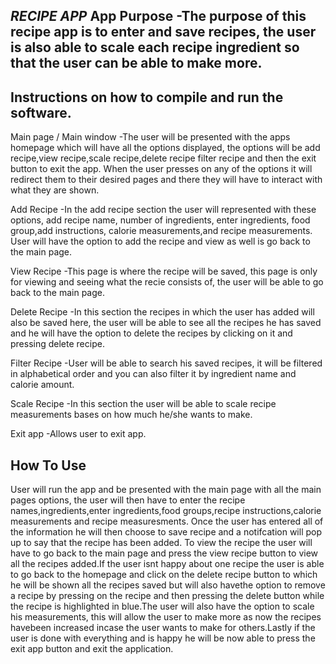 *RECIPE APP*
App Purpose
-The purpose of this recipe app is to enter and save recipes, the user is also able to scale each recipe ingredient so that the user can be able to make more.
----------------------------------------------------------------------------------------------------------------------------------------------
Instructions on how to compile and run the software.
--------------------------------------------------------
Main page / Main window
-The user will be presented with the apps homepage which will have all the options displayed, the options will be add recipe,view recipe,scale recipe,delete recipe filter recipe and then the exit button to exit the app.
When the user presses on any of the options it will redirect them to their desired pages and there they will have to interact with what they are shown.

Add Recipe
-In the add recipe section the user will represented with these options, add recipe name, number of ingredients, enter ingredients, food group,add instructions, calorie measurements,and recipe measurements. User will have the option to add the recipe and view as well is go back to the main page.

View Recipe
-This page is where the recipe will be saved, this page is only for viewing and seeing what the recie consists of, the user will be able to go back to the main page.

Delete Recipe
-In this section the recipes in which the user has added will also be saved here, the user will be able to see all the recipes he has saved and he will have the option to delete the recipes by clicking on it and pressing delete recipe.

Filter Recipe
-User will be able to search his saved recipes, it will be filtered in alphabetical order and you can also filter it by ingredient name and calorie amount.

Scale Recipe
-In this section the user will be able to scale recipe measurements bases on how much he/she wants to make.

Exit app
-Allows user to exit app.

How To Use
-------------------
User will run the app and be presented with the main page with all the main pages options, the user will then have to enter the recipe names,ingredients,enter ingredients,food groups,recipe instructions,calorie measurements and recipe measuresments.
Once the user has entered all of the information he will then choose to save recipe and a notifcation will pop up to say that the recipe has been added. To view the recipe the user will have to go back to the main page and press the view recipe button to view all the recipes added.If the user isnt happy about one recipe the user is able to go back to the homepage and click on the delete recipe button to which he will be shown all the recipes saved but will also havethe option to remove a recipe by pressing on the recipe and then pressing the delete button while the recipe is highlighted in blue.The user will also have the option to scale his measurements, this will allow the user to make more as now the recipes havebeen increased incase the user wants to make for others.Lastly if the user is done with everything and is happy he will be now able to press the exit app button and exit the application.
